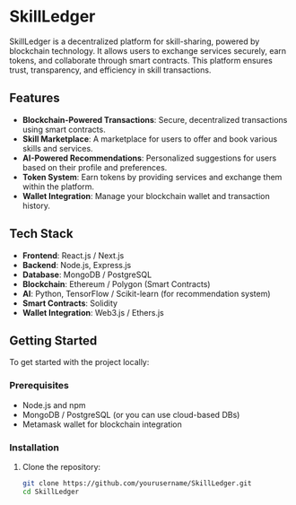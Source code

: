 # SkillLedger

SkillLedger is a decentralized platform for skill-sharing, powered by blockchain technology. It allows users to exchange services securely, earn tokens, and collaborate through smart contracts. This platform ensures trust, transparency, and efficiency in skill transactions.

## Features

- **Blockchain-Powered Transactions**: Secure, decentralized transactions using smart contracts.
- **Skill Marketplace**: A marketplace for users to offer and book various skills and services.
- **AI-Powered Recommendations**: Personalized suggestions for users based on their profile and preferences.
- **Token System**: Earn tokens by providing services and exchange them within the platform.
- **Wallet Integration**: Manage your blockchain wallet and transaction history.

## Tech Stack

- **Frontend**: React.js / Next.js
- **Backend**: Node.js, Express.js
- **Database**: MongoDB / PostgreSQL
- **Blockchain**: Ethereum / Polygon (Smart Contracts)
- **AI**: Python, TensorFlow / Scikit-learn (for recommendation system)
- **Smart Contracts**: Solidity
- **Wallet Integration**: Web3.js / Ethers.js

## Getting Started

To get started with the project locally:

### Prerequisites

- Node.js and npm
- MongoDB / PostgreSQL (or you can use cloud-based DBs)
- Metamask wallet for blockchain integration

### Installation

1. Clone the repository:
   ```bash
   git clone https://github.com/yourusername/SkillLedger.git
   cd SkillLedger
